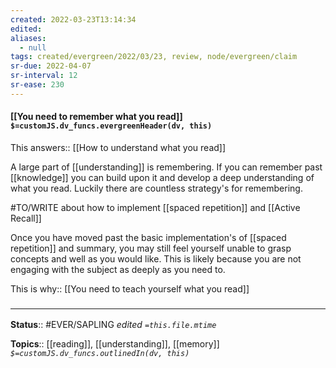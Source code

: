 ```yaml
---
created: 2022-03-23T13:14:34 
edited: 
aliases:
  - null
tags: created/evergreen/2022/03/23, review, node/evergreen/claim
sr-due: 2022-04-07
sr-interval: 12
sr-ease: 230
---
```


#### [[You need to remember what you read]] `$=customJS.dv_funcs.evergreenHeader(dv, this)`

This
answers:: [[How to understand what you read]]

A large part of [[understanding]] is remembering. If you can remember past [[knowledge]] you can build upon it and develop a deep understanding of what you read.
Luckily there are countless strategy's for remembering.

#TO/WRITE about how to implement [[spaced repetition]] and [[Active Recall]]

Once you have moved past the basic implementation's of [[spaced repetition]] and summary, you may still feel yourself unable to grasp concepts and well as you would like. This is likely because you are not engaging with the subject as deeply as you need to.

This is why:: [[You need to teach yourself what you read]]

### <hr class="footnote"/>

**Status**:: #EVER/SAPLING 
*edited `=this.file.mtime`*

**Topics**:: [[reading]], [[understanding]], [[memory]]
*`$=customJS.dv_funcs.outlinedIn(dv, this)`*
